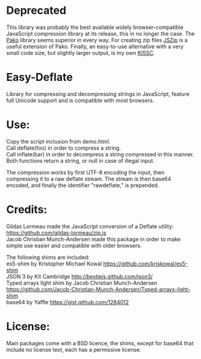Deprecated
==========

This library was probably the best available widely browser-compatible JavaScript compression library at its release, this in no longer the case. The [Pako](https://github.com/nodeca/pako) library seems superior in every way. For creating zip files [JSZip](http://stuk.github.io/jszip/) is a useful extension of Pako. Finally, an easy-to-use alternative with a very small code size, but slightly larger output, is my own [KISSC](https://github.com/NoHatCoder/KISSC). 

Easy-Deflate
============

Library for compressing and decompressing strings in JavaScript, feature full Unicode support and is compatible with most browsers.

Use:
====
Copy the script inclusion from demo.html.<br>
Call deflate(foo) in order to compress a string.<br>
Call inflate(bar) in order to decompress a string compressed in this manner.<br>
Both functions return a string, or null in case of illegal input.

The compression works by first UTF-8 encoding the input, then compressing it to a raw deflate stream. The stream is then base64 encoded, and finally the identifier "rawdeflate," is prepended.

Credits:
========
Gildas Lormeau made the JavaScript conversion of a Deflate utility: https://github.com/gildas-lormeau/zip.js<br>
Jacob Christian Munch-Andersen made this package in order to make simple use easier and compatible with older browsers.

The following shims are included:<br>
es5-shim by Kristopher Michael Kowal https://github.com/kriskowal/es5-shim<br>
JSON 3 by Kit Cambridge http://bestiejs.github.com/json3/<br>
Typed arrays light shim by Jacob Christian Munch-Andersen https://github.com/Jacob-Christian-Munch-Andersen/Typed-arrays-light-shim<br>
base64 by Yaffle https://gist.github.com/1284012

License:
========
Main packages come with a BSD licence, the shims, except for base64 that include no license text, each has a permissive license.
